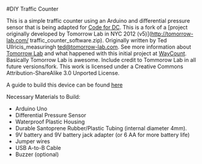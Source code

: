 #DIY Traffic Counter

This is a simple traffic counter using an Arduino and differential pressure sensor that is being adapted for [Code for DC](http://www.codefordc.org). This is a fork of a [project originally developed by Tomorrow Lab in NYC 2012 (v5)](http://tomorrow-lab.com/ traffic_counter_software.zip). Originally written by Ted Ullricis_measuringh <ted@tomorrow-lab.com>. See more information about [Tomorrow Lab](http://tomorrow-lab.com) and what happened with this initial project at [WayCount](http://waycount.com). Basically Tomorrow Lab is awesome. Include credit to Tommorow Lab in all future versions/fork. This work is licensed under a Creative Commons Attribution-ShareAlike 3.0 Unported License. 

A guide to build this device can be found [here](http://issuu.com/shriya/docs/traffic_counter_guide)

Necessary Materials to Build:
* Arduino Uno
* Differential Pressure Sensor
* Waterproof Plastic Housing
* Durable Santoprene Rubber/Plastic Tubing (internal diameter 4mm). 
* 9V battery and 9V battery jack adapter (or 6 AA for more battery life)
* Jumper wires
* USB A-to-B Cable
* Buzzer (optional) 
